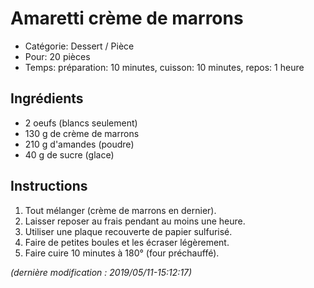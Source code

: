 # Amaretti crème de marrons

* Catégorie: Dessert / Pièce
* Pour: 20 pièces
* Temps: préparation: 10 minutes, cuisson: 10 minutes, repos: 1 heure

## Ingrédients
* 2 oeufs (blancs seulement)
* 130 g de crème de marrons
* 210 g d'amandes (poudre)
* 40 g de sucre (glace)

## Instructions
1. Tout mélanger (crème de marrons en dernier).
1. Laisser reposer au frais pendant au moins une heure.
1. Utiliser une plaque recouverte de papier sulfurisé.
1. Faire de petites boules et les écraser légèrement.
1. Faire cuire 10 minutes à 180° (four préchauffé).

_(dernière modification : 2019/05/11-15:12:17)_
